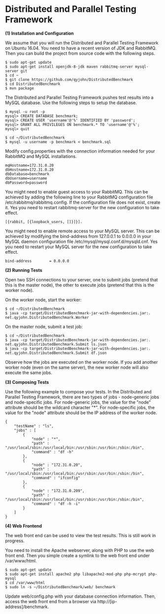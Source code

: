 # Distributed and Parallel Testing Framework


**(1) Installation and Configuration**

We assume that you will run the Distributed and Parallel Testing Framework on Ubuntu 16.04. You need to have a recent version of JDK and RabbitMQ. Then you can build the project from source code with the following steps.

~~~~
$ sudo apt-get update
$ sudo apt-get install openjdk-8-jdk maven rabbitmq-server mysql-server git
$ cd ~
$ git clone https://github.com/qyjohn/DistributedBenchmark
$ cd DistributedBenchmark
$ mvn package
~~~~

The Distributed and Parallel Testing Framework pushes test results into a MySQL database. Use the following steps to setup the database.

~~~~
$ mysql -u root -p
mysql> CREATE DATABASE benchmark;
mysql> CREATE USER 'username'@'%' IDENTIFIED BY 'password';
mysql> GRANT ALL PRIVILEGES ON benchmark.* TO 'username'@'%';
mysql> quit

$ cd ~/DistributedBenchmark
$ mysql -u username -p benchmark < benchmark.sql
~~~~

Modify config.properties with the connection information needed for your RabbitMQ and MySQL installations.

~~~~
mqHostname=172.31.0.20
dbHostname=172.31.0.20
dbDatabase=benchmark
dbUsername=username
dbPassword=password
~~~~

You might need to enable guest access to your RabbitMQ. This can be achieved by adding the following line to your RabbitMQ configuration file /etc/rabbitmq/rabbitmq.config. If the configuration file does not exist, create it. Yes you need to restart rabbitmq-server for the new configuration to take effect. 

~~~~
[{rabbit, [{loopback_users, []}]}].
~~~~

You might need to enable remote access to your MySQL server. This can be achieved by modifying the bind-address from 127.0.0.1 to 0.0.0.0 in your MySQL daemon configuration file /etc/mysql/mysql.conf.d/mysqld.cnf. Yes you need to restart your MySQL server for the new configuration to take effect.

~~~~
bind-address		= 0.0.0.0
~~~~

**(2) Running Tests**

Open two SSH connections to your server, one to submit jobs (pretend that this is the master node), the other to execute jobs (pretend that this is the worker node).

On the worker node, start the worker:

~~~~
$ cd ~/DistributedBenchmark
$ java -cp target/DistributedBenchmark-jar-with-dependencies.jar:. net.qyjohn.DistributedBenchmark.Worker 
~~~~

On the master node, submit a test job:

~~~~
$ cd ~/DistributedBenchmark
$ java -cp target/DistributedBenchmark-jar-with-dependencies.jar:. net.qyjohn.DistributedBenchmark.Submit ls.json
$ java -cp target/DistributedBenchmark-jar-with-dependencies.jar:. net.qyjohn.DistributedBenchmark.Submit df.json
~~~~

Observe how the jobs are executed on the worker node. If you add another worker node (even on the same server), the new worker node will also execute the same jobs.

**(3) Composing Tests**

Use the following example to compose your tests. In the Distributed and Parallel Testing Framework, there are two types of jobs - node-generic jobs and node-specific jobs. For node-generic jobs, the value for the "node" attribute should be the wildcard character "*". For node-specific jobs, the value for the "node" attribute should be the IP address of the worker node. 

~~~~
{
    "testName" : "ls",
    "jobs" : [
        {
            "node" : "*",
            "path" : "/usr/local/sbin:/usr/local/bin:/usr/sbin:/usr/bin:/sbin:/bin",
            "command" : "df -h"
        },
        {
            "node" : "172.31.0.20",
            "path" : "/usr/local/sbin:/usr/local/bin:/usr/sbin:/usr/bin:/sbin:/bin",
            "command" : "ifconfig"
        },
        {
            "node" : "172.31.0.209",
            "path" : "/usr/local/sbin:/usr/local/bin:/usr/sbin:/usr/bin:/sbin:/bin",
            "command" : "df -h -i"
        }
    ]
}
~~~~

**(4) Web Frontend**

The web front end can be used to view the test results. This is still work in progress.

You need to install the Apache webserver, along with PHP to use the web front end. Then you simple create a symlink to the web front end under /var/www/html. 

~~~~
$ sudo apt-get update
$ sudo apt-get install apache2 php libapache2-mod-php php-mcrypt php-mysql
$ cd /var/www/html
$ sudo ln -s ~/DistributedBenchmark/web/ benchmark
~~~~

Update web/config.php with your database connection information. Then, access the web front end from a browser via http://[ip-address]/benchmark.


